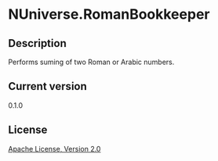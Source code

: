 NUniverse.RomanBookkeeper
========================

Description
-
Performs suming of two Roman or Arabic numbers.

Current version
-
0.1.0


License
-
[Apache License, Version 2.0](http://www.apache.org/licenses/LICENSE-2.0.html)
